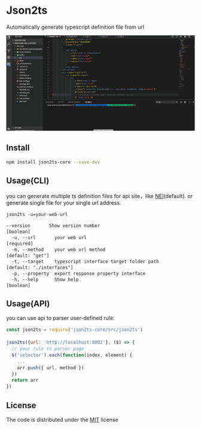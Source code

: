 # Json2ts

Automatically generate typescript definition file from url

![](https://github.com/lq782655835/json2ts/blob/master/json2ts.gif)
## Install

``` bash
npm install json2ts-core --save-dev
```

## Usage(CLI)
you can generate multiple ts definition files for api site，like [NEI](https://nei.netease.com/)(default). or generate single file for your single url address.

```
json2ts -u=your-web-url
```

```
--version       Show version number                                   [boolean]
  -u, --url       your web url                                        [required]
  -m, --method    your web url method                           [default: "get"]
  -t, --target    typescript interface target folder path       [default: "./interfaces"]
  -p, --property  export response property interface
  -h, --help      Show help                                           [boolean]
```

## Usage(API)
you can use api to parser user-defined rule.
``` js
const json2ts = require('json2ts-core/src/json2ts')

json2ts({url: 'http://localhost:8002'}, ($) => {
  // your rule to parser page
  $('selector').each(function(index, element) {
    ...
    arr.push({ url, method })
  })
  return arr
})
```

## License

The code is distributed under the [MIT](http://opensource.org/licenses/MIT) license